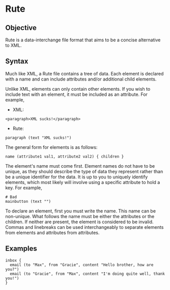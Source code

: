 # Rute

## Objective
Rute is a data-interchange file format that aims to be a concise alternative to XML.

## Syntax
Much like XML, a Rute file contains a tree of data. Each element is declared with a name and can include attributes and/or additional child elements.

Unlike XML, elements can only contain other elements. If you wish to include text with an element, it must be included as an attribute. For example,
- XML:
```
<paragraph>XML sucks!</paragraph>
```
- Rute:
```
paragraph (text "XML sucks!")
```
The general form for elements is as follows:
```
name (attribute1 val1, attribute2 val2) { children }
```
The element's name must come first. Element names do not have to be unique, as they should describe the type of data they represent rather than be a unique identifier for the data. It is up to you to uniquely identify elements, which most likely will involve using a specific attribute to hold a key. For example,
```
# Bad
mainbutton (text "")
```
To declare an element, first you must write the name. This name can be non-unique.
What follows the name must be either the attributes or the children. If neither are present, the element is considered to be invalid.
Commas and linebreaks can be used interchangeably to separate elements from elements and attributes from attributes.
## Examples
```
inbox {
  email (to "Max", from "Gracie", content "Hello brother, how are you?")
  email (to "Gracie", from "Max", content "I'm doing quite well, thank you!")
}
```
